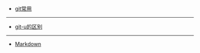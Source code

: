 + [git常用](https://github.com/jikwjjw/gitCommon_Markdown/blob/master/git_%E5%B8%B8%E7%94%A8.md)
-----------------------------------------------------------------------------------------------
+ [git-u的区别](https://github.com/jikwjjw/gitCommon_Markdown/blob/master/git%20-u%20%E7%9A%84%E5%8C%BA%E5%88%AB.txt)
-------------------------------------------------------------------
+ [Markdown](https://github.com/jikwjjw/gitCommon_Markdown/blob/master/Markdown%E5%9F%BA%E6%9C%AC%E8%AF%AD%E6%B3%95.md)
